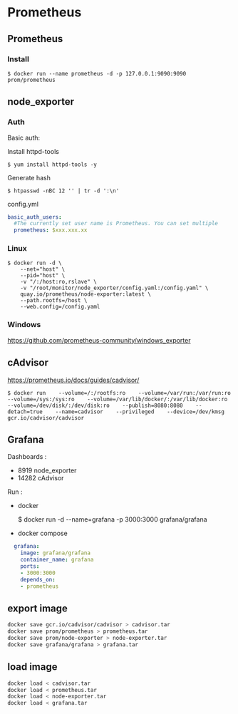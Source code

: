 # Prometheus

## Prometheus

### Install 

    $ docker run --name prometheus -d -p 127.0.0.1:9090:9090 prom/prometheus

## node_exporter

### Auth

Basic auth:

Install httpd-tools

    $ yum install httpd-tools -y

Generate hash

    $ htpasswd -nBC 12 '' | tr -d ':\n'
    
config.yml
```yaml
basic_auth_users:
  #The currently set user name is Prometheus. You can set multiple
  prometheus: $xxx.xxx.xx
```


### Linux

    $ docker run -d \
        --net="host" \
        --pid="host" \
        -v "/:/host:ro,rslave" \
        -v "/root/monitor/node_exporter/config.yaml:/config.yaml" \
        quay.io/prometheus/node-exporter:latest \
        --path.rootfs=/host \
        --web.config=/config.yaml

### Windows

https://github.com/prometheus-community/windows_exporter

## cAdvisor

https://prometheus.io/docs/guides/cadvisor/

    $ docker run    --volume=/:/rootfs:ro    --volume=/var/run:/var/run:ro    --volume=/sys:/sys:ro    --volume=/var/lib/docker/:/var/lib/docker:ro    --volume=/dev/disk/:/dev/disk:ro    --publish=8080:8080    --detach=true    --name=cadvisor    --privileged    --device=/dev/kmsg    gcr.io/cadvisor/cadvisor


## Grafana

Dashboards :   

* 8919 node_exporter  
* 14282 cAdvisor

Run :  

* docker

    $ docker run -d --name=grafana -p 3000:3000 grafana/grafana

* docker compose
```yml
  grafana:
    image: grafana/grafana
    container_name: grafana
    ports: 
    - 3000:3000
    depends_on: 
    - prometheus
```

## export image

```bash
docker save gcr.io/cadvisor/cadvisor > cadvisor.tar
docker save prom/prometheus > prometheus.tar
docker save prom/node-exporter > node-exporter.tar
docker save grafana/grafana > grafana.tar
```

## load image

```bash
docker load < cadvisor.tar
docker load < prometheus.tar
docker load < node-exporter.tar
docker load < grafana.tar
```
